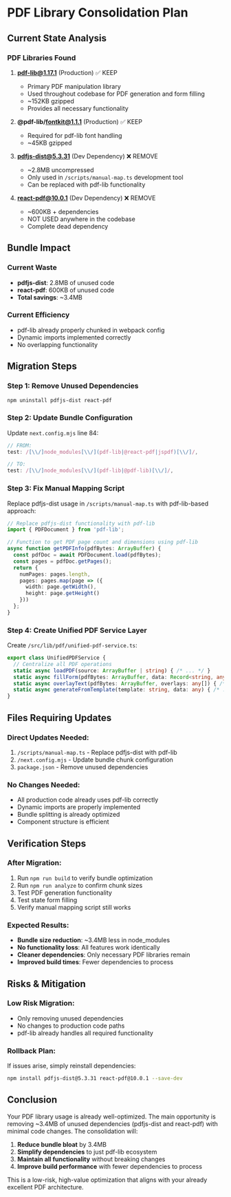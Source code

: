 # PDF Library Consolidation Plan

## Current State Analysis

### PDF Libraries Found
1. **pdf-lib@1.17.1** (Production) ✅ KEEP
   - Primary PDF manipulation library
   - Used throughout codebase for PDF generation and form filling
   - ~152KB gzipped
   - Provides all necessary functionality

2. **@pdf-lib/fontkit@1.1.1** (Production) ✅ KEEP
   - Required for pdf-lib font handling
   - ~45KB gzipped

3. **pdfjs-dist@5.3.31** (Dev Dependency) ❌ REMOVE
   - ~2.8MB uncompressed
   - Only used in `/scripts/manual-map.ts` development tool
   - Can be replaced with pdf-lib functionality

4. **react-pdf@10.0.1** (Dev Dependency) ❌ REMOVE
   - ~600KB + dependencies
   - NOT USED anywhere in the codebase
   - Complete dead dependency

## Bundle Impact

### Current Waste
- **pdfjs-dist**: 2.8MB of unused code
- **react-pdf**: 600KB of unused code
- **Total savings**: ~3.4MB

### Current Efficiency
- pdf-lib already properly chunked in webpack config
- Dynamic imports implemented correctly
- No overlapping functionality

## Migration Steps

### Step 1: Remove Unused Dependencies
```bash
npm uninstall pdfjs-dist react-pdf
```

### Step 2: Update Bundle Configuration
Update `next.config.mjs` line 84:
```javascript
// FROM:
test: /[\\/]node_modules[\\/](pdf-lib|@react-pdf|jspdf)[\\/]/,

// TO:
test: /[\\/]node_modules[\\/](pdf-lib|@pdf-lib)[\\/]/,
```

### Step 3: Fix Manual Mapping Script
Replace pdfjs-dist usage in `/scripts/manual-map.ts` with pdf-lib-based approach:

```typescript
// Replace pdfjs-dist functionality with pdf-lib
import { PDFDocument } from 'pdf-lib';

// Function to get PDF page count and dimensions using pdf-lib
async function getPDFInfo(pdfBytes: ArrayBuffer) {
  const pdfDoc = await PDFDocument.load(pdfBytes);
  const pages = pdfDoc.getPages();
  return {
    numPages: pages.length,
    pages: pages.map(page => ({
      width: page.getWidth(),
      height: page.getHeight()
    }))
  };
}
```

### Step 4: Create Unified PDF Service Layer

Create `/src/lib/pdf/unified-pdf-service.ts`:
```typescript
export class UnifiedPDFService {
  // Centralize all PDF operations
  static async loadPDF(source: ArrayBuffer | string) { /* ... */ }
  static async fillForm(pdfBytes: ArrayBuffer, data: Record<string, any>) { /* ... */ }
  static async overlayText(pdfBytes: ArrayBuffer, overlays: any[]) { /* ... */ }
  static async generateFromTemplate(template: string, data: any) { /* ... */ }
}
```

## Files Requiring Updates

### Direct Updates Needed:
1. `/scripts/manual-map.ts` - Replace pdfjs-dist with pdf-lib
2. `/next.config.mjs` - Update bundle chunk configuration
3. `package.json` - Remove unused dependencies

### No Changes Needed:
- All production code already uses pdf-lib correctly
- Dynamic imports are properly implemented
- Bundle splitting is already optimized
- Component structure is efficient

## Verification Steps

### After Migration:
1. Run `npm run build` to verify bundle optimization
2. Run `npm run analyze` to confirm chunk sizes
3. Test PDF generation functionality
4. Test state form filling
5. Verify manual mapping script still works

### Expected Results:
- **Bundle size reduction**: ~3.4MB less in node_modules
- **No functionality loss**: All features work identically
- **Cleaner dependencies**: Only necessary PDF libraries remain
- **Improved build times**: Fewer dependencies to process

## Risks & Mitigation

### Low Risk Migration:
- Only removing unused dependencies
- No changes to production code paths
- pdf-lib already handles all required functionality

### Rollback Plan:
If issues arise, simply reinstall dependencies:
```bash
npm install pdfjs-dist@5.3.31 react-pdf@10.0.1 --save-dev
```

## Conclusion

Your PDF library usage is already well-optimized. The main opportunity is removing ~3.4MB of unused dependencies (pdfjs-dist and react-pdf) with minimal code changes. The consolidation will:

1. **Reduce bundle bloat** by 3.4MB
2. **Simplify dependencies** to just pdf-lib ecosystem
3. **Maintain all functionality** without breaking changes
4. **Improve build performance** with fewer dependencies to process

This is a low-risk, high-value optimization that aligns with your already excellent PDF architecture.